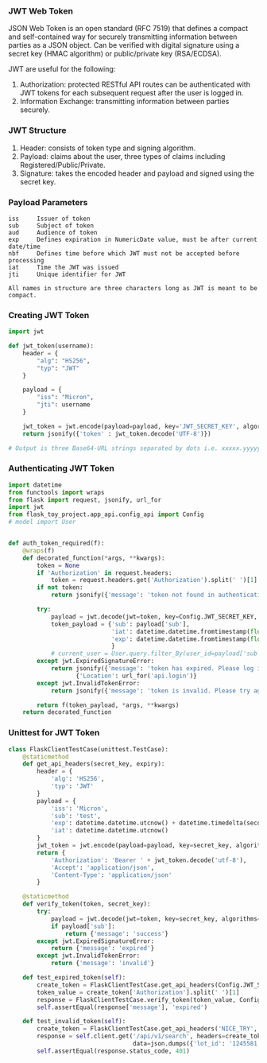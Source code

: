### JWT Web Token

JSON Web Token is an open standard (RFC 7519) that defines a compact and self-contained way for securely transmitting information
between parties as a JSON object. Can be verified with digital signature using a secret key (HMAC algorithm) or public/private key (RSA/ECDSA).

JWT are useful for the following:

1. Authorization: protected RESTful API routes can be authenticated with JWT tokens for each subsequent request after the user is logged in.
2. Information Exchange: transmitting information between parties securely.

### JWT Structure

1. Header: consists of token type and signing algorithm.
2. Payload: claims about the user, three types of claims including Registered/Public/Private.
3. Signature: takes the encoded header and payload and signed using the secret key.

### Payload Parameters

```
iss     Issuer of token
sub     Subject of token
aud     Audience of token
exp     Defines expiration in NumericDate value, must be after current date/time
nbf     Defines time before which JWT must not be accepted before processing
iat     Time the JWT was issued
jti     Unique identifier for JWT

All names in structure are three characters long as JWT is meant to be compact.
```

### Creating JWT Token

```python
import jwt

def jwt_token(username):
    header = {
        "alg": "HS256",
        "typ": "JWT"
    }

    payload = {
        "iss": "Micron",
        "jti": username
    }

    jwt_token = jwt.encode(payload=payload, key='JWT_SECRET_KEY', algorithm=' HS256', headers=header)
    return jsonify({'token' : jwt_token.decode('UTF-8')})

# Output is three Base64-URL strings separated by dots i.e. xxxxx.yyyyy.zzzzzzz
```

### Authenticating JWT Token

```python
import datetime
from functools import wraps
from flask import request, jsonify, url_for
import jwt
from flask_toy_project.app_api.config_api import Config
# model import User


def auth_token_required(f):
    @wraps(f)
    def decorated_function(*args, **kwargs):
        token = None
        if 'Authorization' in request.headers:
            token = request.headers.get('Authorization').split(' ')[1]
        if not token:
            return jsonify({'message': 'token not found in authentication header'}), 401

        try:
            payload = jwt.decode(jwt=token, key=Config.JWT_SECRET_KEY, algorithms='HS256')
            token_payload = {'sub': payload['sub'],
                             'iat': datetime.datetime.fromtimestamp(float(payload['iat'])),
                             'exp': datetime.datetime.fromtimestamp(float(payload['exp']))
                             }
            # current_user = User.query.filter_By(user_id=payload['sub']).first()   additional functionality
        except jwt.ExpiredSignatureError:
            return jsonify({'message': 'token has expired. Please log in again'}), 401, \
                   {'Location': url_for('api.login')}
        except jwt.InvalidTokenError:
            return jsonify({'message': 'token is invalid. Please try again'}), 401

        return f(token_payload, *args, **kwargs)
    return decorated_function

```

### Unittest for JWT Token

```python
class FlaskClientTestCase(unittest.TestCase):
    @staticmethod
    def get_api_headers(secret_key, expiry):
        header = {
            'alg': 'HS256',
            'typ': 'JWT'
        }
        payload = {
            'iss': 'Micron',
            'sub': 'test',
            'exp': datetime.datetime.utcnow() + datetime.timedelta(seconds=expiry),
            'iat': datetime.datetime.utcnow()
        }
        jwt_token = jwt.encode(payload=payload, key=secret_key, algorithm='HS256', headers=header)
        return {
            'Authorization': 'Bearer ' + jwt_token.decode('utf-8'),
            'Accept': 'application/json',
            'Content-Type': 'application/json'
        }

    @staticmethod
    def verify_token(token, secret_key):
        try:
            payload = jwt.decode(jwt=token, key=secret_key, algorithms='HS256')
            if payload['sub']:
                return {'message': 'success'}
        except jwt.ExpiredSignatureError:
            return {'message': 'expired'}
        except jwt.InvalidTokenError:
            return {'message': 'invalid'}

    def test_expired_token(self):
        create_token = FlaskClientTestCase.get_api_headers(Config.JWT_SECRET_KEY, -60)
        token_value = create_token['Authorization'].split(' ')[1]
        response = FlaskClientTestCase.verify_token(token_value, Config.JWT_SECRET_KEY)
        self.assertEqual(response['message'], 'expired')

    def test_invalid_token(self):
        create_token = FlaskClientTestCase.get_api_headers('NICE_TRY', 60)
        response = self.client.get('/api/v1/search', headers=create_token,
                                   data=json.dumps({'lot_id': '1245581.007'}))
        self.assertEqual(response.status_code, 401)
```

